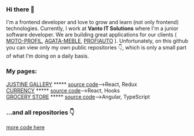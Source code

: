 ### Hi there 👋
I'm a frontend developer and love to grow and learn (not only frontend) technologies. Currently, I work at <b>Vanto IT Solutions</b> where I'm a junior software developer. We are building great applications for our clients ( [MOTO-PROFIL](https://moto-profil.pl/), [AGATA-MEBLE](https://www.agatameble.pl/), [PROFIAUTO](https://profiauto.pl/) ). Unfortunately, on this github you can view only my own public repositories  👇, which is only a small part of what I'm doing on a daily basis.
<br>
### My pages:
[JUSTINE GALLERY](https://konradpietocha.github.io/Justine-Gallery/) ***** [source code](https://github.com/KonradPietocha/Justine-Gallery)-->React, Redux
<br>
[CURRENCY](https://konradpietocha.github.io/react-table/) ***** [source code](https://github.com/KonradPietocha/react-table)-->React, Hooks
<br>
[GROCERY STORE](https://konradpietocha.github.io//grocery-store//) ***** [source code](https://github.com/KonradPietocha/grocery-store)-->Angular, TypeScript
<br>
### ...and all repositories 👇
[more code here](https://github.com/KonradPietocha?tab=repositories)
<br>

<!--
**KonradPietocha/KonradPietocha** is a ✨ _special_ ✨ repository because its `README.md` (this file) appears on your GitHub profile.

Here are some ideas to get you started:

- 🔭 I’m currently working on ...
- 🌱 I’m currently learning ...
- 👯 I’m looking to collaborate on ...
- 🤔 I’m looking for help with ...
- 💬 Ask me about ...
- 📫 How to reach me: ...
- 😄 Pronouns: ...
- ⚡ Fun fact: ...
-->
